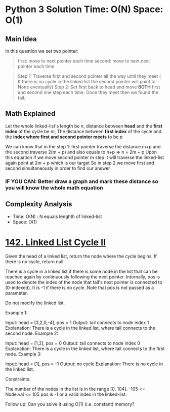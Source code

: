 # Python 3 Solution Time: O(N) Space: O(1) 
## Main Idea
In this question we set two pointer:
> first: move to next pointer each time
> second: move to next.next pointer each time

> Step 1: Traverse first and second pointer all the way until they meet
> ( If there is no cycle in the linked list the second pointer will point to None eventually)
> Step 2: Set first back to head and move **BOTH** first and second one step each time. Once they meet then we found the tail.

## Math Explained
Let the whole linked-list's length be *n*, distance between **head** and the **first index** of the cycle be *m*,
The distance between **first index** of the cycle and the **index where first and second pointer meets** to be *p*

We can know that in the step 1: first pointer traverse the distance m+p and the second traverse 2(m + p) and also equals to  n+p => n = 2m + p
Upon this equation if we move second pointer m step it will traverse the linked-list again point at 2m + p which is our target
So in step 2 we move first and second simultaneously in order to find our answer

### IF YOU CAN: Better draw a graph and mark these distance so you will know the whole math equation


## Complexity Analysis
* Time: O(N) : N equals lenghth of linked-list
* Space: O(1)

# [142. Linked List Cycle II](https://leetcode.com/problems/linked-list-cycle-ii/)

Given the head of a linked list, return the node where the cycle begins. If there is no cycle, return null.

There is a cycle in a linked list if there is some node in the list that can be reached again by continuously following the next pointer. Internally, pos is used to denote the index of the node that tail's next pointer is connected to (0-indexed). It is -1 if there is no cycle. Note that pos is not passed as a parameter.

Do not modify the linked list.

 

Example 1:


Input: head = [3,2,0,-4], pos = 1
Output: tail connects to node index 1
Explanation: There is a cycle in the linked list, where tail connects to the second node.
Example 2:


Input: head = [1,2], pos = 0
Output: tail connects to node index 0
Explanation: There is a cycle in the linked list, where tail connects to the first node.
Example 3:


Input: head = [1], pos = -1
Output: no cycle
Explanation: There is no cycle in the linked list.
 

Constraints:

The number of the nodes in the list is in the range [0, 104].
-105 <= Node.val <= 105
pos is -1 or a valid index in the linked-list.
 

Follow up: Can you solve it using O(1) (i.e. constant) memory?
